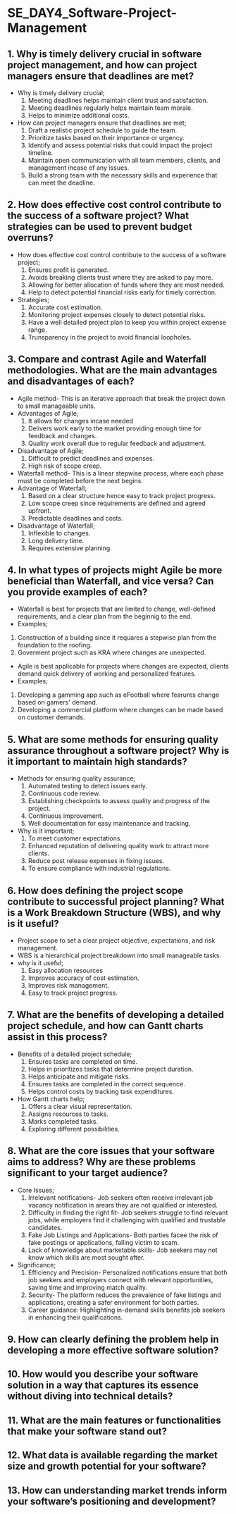 # SE_DAY4_Software-Project-Management
## 1. Why is timely delivery crucial in software project management, and how can project managers ensure that deadlines are met?
- Why is timely delivery crucial;
  1. Meeting deadlines helps maintain client trust and satisfaction.
  2. Meeting deadlines regularly helps maintain team morale.
  3. Helps to minimize additional costs.
- How can project managers ensure that deadlines are met;
  1. Draft a realistic project schedule to guide the team.
  2. Prioritize tasks based on their importance or urgency.
  3. Identify and assess potential risks that could impact the project timeline.
  4. Maintain open communication with all team members, clients, and management incase of any issues.
  5. Build a strong team with the necessary skills and experience that can meet the deadline.

## 2. How does effective cost control contribute to the success of a software project? What strategies can be used to prevent budget overruns?
- How does effective cost control contribute to the success of a software project;
  1. Ensures profit is generated.
  2. Avoids breaking clients trust where they are asked to pay more.
  3. Allowing for better allocation of funds where they are most needed.
  4. Help to detect potential financial risks early for timely correction.
- Strategies;
  1. Accurate cost estimation.
  2. Monitoring project expenses closely to detect potential risks.
  3. Have a well detailed project plan to keep you within project expense range.
  4. Trunsparency in the project to avoid financial loopholes.

## 3. Compare and contrast Agile and Waterfall methodologies. What are the main advantages and disadvantages of each?
- Agile method- This is an iterative approach that break the project down to small manageable units.
- Advantages of Agile;
  1. It allows for changes incase needed
  2. Delivers work early to the market providing enough time for feedback and changes.
  3. Quality work overall due to regular feedback and adjustment.
- Disadvantage of Agile;
  1. Difficult to predict deadlines and expenses.
  2. High risk of scope creep.
- Waterfall method- This is a linear stepwise process, where each phase must be completed before the next begins.
- Advantage of Waterfall;
  1. Based on a clear structure hence easy to track project progress.
  2. Low scope creep since requirements are defined and agreed upfront.
  3. Predictable deadlines and costs.
- Disadvantage of Waterfall;
  1. Inflexible to changes.
  2. Long delivery time.
  3. Requires extensive planning.

## 4. In what types of projects might Agile be more beneficial than Waterfall, and vice versa? Can you provide examples of each?
- Waterfall is best for projects that are limited to change, well-defined requirements, and a clear plan from the beginnig to the end.
-  Examples;
  1. Construction of a building since it requares a stepwise plan from the foundation to the roofing.
  2. Goverment project such as KRA where changes are unexpected.
-  Agile is best applicable for projects where changes are expected, clients demand quick delivery of working and personalized features.
-  Examples;
  1. Developing a gamming app such as eFootball where fearures change based on gamers' demand.
  2. Developing a commercial platform where changes can be made based on customer demands.

## 5. What are some methods for ensuring quality assurance throughout a software project? Why is it important to maintain high standards?
- Methods for ensuring quality assurance;
  1. Automated testing to detect issues early.
  2. Continuous code review.
  3. Establishing checkpoints to assess quality and progress of the project.
  4. Continuous improvement.
  5.  Well documentation for easy maintenance and tracking.
- Why is it important;
  1. To meet customer expectations.
  2. Enhanced reputation of delivering quality work to attract more clients.
  3. Reduce post release expenses in fixing issues.
  4. To ensure compliance with industrial regulations.

## 6. How does defining the project scope contribute to successful project planning? What is a Work Breakdown Structure (WBS), and why is it useful?
- Project scope to set a clear project objective, expectations, and risk management.
- WBS is a hierarchical project breakdown into small manageable tasks.
- why is it useful;
  1. Easy allocation resources
  2. Improves accuracy of cost estimation.
  3. Improves risk management.
  4. Easy to track project progress.
## 7. What are the benefits of developing a detailed project schedule, and how can Gantt charts assist in this process?
- Benefits of a detailed project schedule;
  1. Ensures tasks are completed on time.
  2. Helps in prioritizes tasks that determine project duration.
  3. Helps anticipate and mitigate risks.
  4. Ensures tasks are completed in the correct sequence.
  5. Helps control costs by tracking task expenditures.
- How Gantt charts help;
  1. Offers a clear visual representation.
  2. Assigns resources to tasks.
  3. Marks completed tasks.
  4. Exploring different possibilities.

## 8. What are the core issues that your software aims to address? Why are these problems significant to your target audience?
- Core Issues;
  1. Irrelevant notifications- Job seekers often receive irrelevant job vacancy notification in arears they are not qualified or interested.
  2. Difficulty in finding the right fit- Job seekers struggle to find relevant jobs, while employers find it challenging with qualified and trustable candidates.
  3. Fake Job Listings and Applications- Both parties facee the risk of fake postings or applications, falling victim to scam.
  4. Lack of knowledge about marketable skills- Job seekers may not know which skills are most sought after.
- Significance;
  1. Efficiency and Precision- Personalized notifications ensure that both job seekers and employers connect with relevant opportunities, saving time and improving match quality.
  2. Security- The platform reduces the prevalence of fake listings and applications, creating a safer environment for both parties.
  3. Career guidance: Highlighting in-demand skills benefits job seekers in enhancing their qualifications.

## 9. How can clearly defining the problem help in developing a more effective software solution?
## 10. How would you describe your software solution in a way that captures its essence without diving into technical details?
## 11. What are the main features or functionalities that make your software stand out?
## 12. What data is available regarding the market size and growth potential for your software?
## 13. How can understanding market trends inform your software’s positioning and development?
